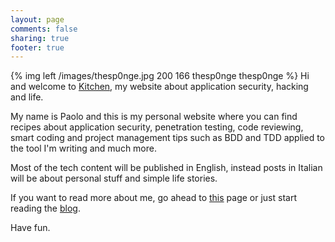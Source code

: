 ```yaml
---
layout: page
comments: false
sharing: true
footer: true
---
```


{% img left /images/thesp0nge.jpg 200 166 thesp0nge thesp0nge %}
<span class="capital">H</span>i and welcome to [Kitchen](http://thesp0nge.com),
my website about application security, hacking and life.

<span class="capital">M</span>y name is Paolo and this is my personal website where you can find recipes
about application security, penetration testing, code reviewing, smart coding
and project management tips such as BDD and TDD applied to the tool I'm writing
and much more.

<span class="capital">M</span>ost of the tech content will be published in English, instead posts in Italian
will be about personal stuff and simple life stories.

<span class="capital">I</span>f you want to read more about me, go ahead to
[this](http://about.me/thesp0nge) page or just start reading the
[blog](http://thesp0nge.com/blog).

Have fun.
